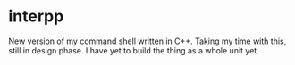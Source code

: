 # interpp
New version of my command shell written in C++. Taking my time with this, still in design phase. I have yet to build the thing as a whole unit yet.

